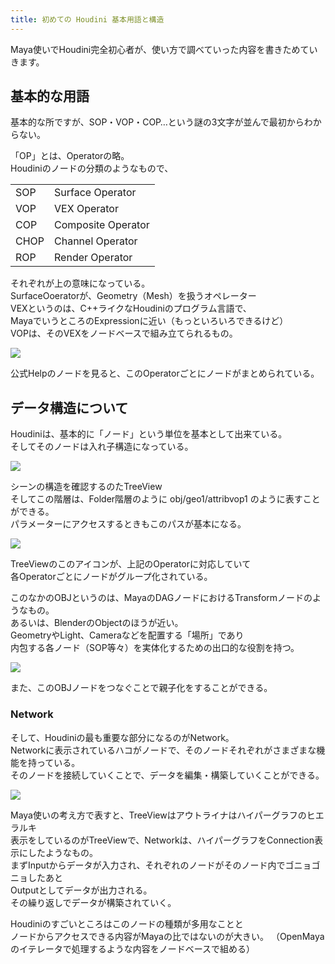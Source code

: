 ```yaml
---
title: 初めての Houdini 基本用語と構造
---
```


Maya使いでHoudini完全初心者が、使い方で調べていった内容を書きためていきます。  
  
## 基本的な用語
  
基本的な所ですが、SOP・VOP・COP…という謎の3文字が並んで最初からわからない。  
  
「OP」とは、Operatorの略。  
Houdiniのノードの分類のようなもので、  

|      |                    |
| ---- | ------------------ |
| SOP  | Surface Operator   |
| VOP  | VEX Operator       |
| COP  | Composite Operator |
| CHOP | Channel Operator   |
| ROP  | Render Operator    |

それぞれが上の意味になっている。  
SurfaceOoeratorが、Geometry（Mesh）を扱うオペレーター  
VEXというのは、C++ライクなHoudiniのプログラム言語で、  
MayaでいうところのExpressionに近い（もっといろいろできるけど）  
VOPは、そのVEXをノードベースで組み立てられるもの。

![](https://i.gyazo.com/acbe156be6af66a38bd29b4409386c0a.png)

公式Helpのノードを見ると、このOperatorごとにノードがまとめられている。  

## データ構造について

Houdiniは、基本的に「ノード」という単位を基本として出来ている。  
そしてそのノードは入れ子構造になっている。  
  
![](https://i.gyazo.com/d3a830b3ca2a60c1e9e41dc064dfd257.png)

シーンの構造を確認するのたTreeView  
そしてこの階層は、Folder階層のように obj/geo1/attribvop1 のように表すことができる。  
パラメーターにアクセスするときもこのパスが基本になる。  

![](https://gyazo.com/604e6b248f232a1d2ebec0098b033c9e.png)

TreeViewのこのアイコンが、上記のOperatorに対応していて  
各Operatorごとにノードがグループ化されている。  
  
このなかのOBJというのは、MayaのDAGノードにおけるTransformノードのようなもの。  
あるいは、BlenderのObjectのほうが近い。  
GeometryやLight、Cameraなどを配置する「場所」であり  
内包する各ノード（SOP等々）を実体化するための出口的な役割を持つ。

![](https://gyazo.com/784596a253781f283d042ed91d73b0b4.png)

また、このOBJノードをつなぐことで親子化をすることができる。  


### Network

そして、Houdiniの最も重要な部分になるのがNetwork。  
Networkに表示されているハコがノードで、そのノードそれぞれがさまざまな機能を持っている。  
そのノードを接続していくことで、データを編集・構築していくことができる。  

![](https://i.gyazo.com/db6fc91ffbad79f2e96b0e2681e67ac8.png)

Maya使いの考え方で表すと、TreeViewはアウトライナはハイパーグラフのヒエラルキ  
表示をしているのがTreeViewで、Networkは、ハイパーグラフをConnection表示にしたようなもの。  
まずInputからデータが入力され、それぞれのノードがそのノード内でゴニョゴニョしたあと  
Outputとしてデータが出力される。  
その繰り返しでデータが構築されていく。  
  
Houdiniのすごいところはこのノードの種類が多用なことと  
ノードからアクセスできる内容がMayaの比ではないのが大きい。
（OpenMayaのイテレータで処理するような内容をノードベースで組める）  

